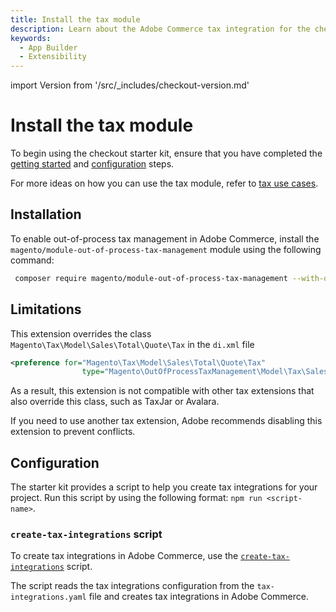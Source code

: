 ```yaml
---
title: Install the tax module
description: Learn about the Adobe Commerce tax integration for the checkout starter kit and how you can get started.
keywords:
  - App Builder
  - Extensibility
---
```


import Version from '/src/_includes/checkout-version.md'

# Install the tax module

To begin using the checkout starter kit, ensure that you have completed the [getting started](./getting-started.md) and [configuration](./configure.md) steps.

For more ideas on how you can use the tax module, refer to [tax use cases](./tax-use-cases.md).

## Installation

<Version />

To enable out-of-process tax management in Adobe Commerce, install the `magento/module-out-of-process-tax-management` module using the following command:

```bash
 composer require magento/module-out-of-process-tax-management --with-dependencies
```

## Limitations

This extension overrides the class `Magento\Tax\Model\Sales\Total\Quote\Tax` in the `di.xml` file

```xml
<preference for="Magento\Tax\Model\Sales\Total\Quote\Tax"
                type="Magento\OutOfProcessTaxManagement\Model\Tax\Sales\Total\Quote\Tax"/>
```

As a result, this extension is not compatible with other tax extensions that also override this class, such as TaxJar or Avalara.

If you need to use another tax extension, Adobe recommends disabling this extension to prevent conflicts.

## Configuration

The starter kit provides a script to help you create tax integrations for your project. Run this script by using the following format: `npm run <script-name>`.

### `create-tax-integrations` script

To create tax integrations in Adobe Commerce, use the [`create-tax-integrations`](https://github.com/adobe/commerce-checkout-starter-kit/blob/main/scripts/create-tax-integrations.js) script.

The script reads the tax integrations configuration from the `tax-integrations.yaml` file and creates tax integrations in Adobe Commerce.
